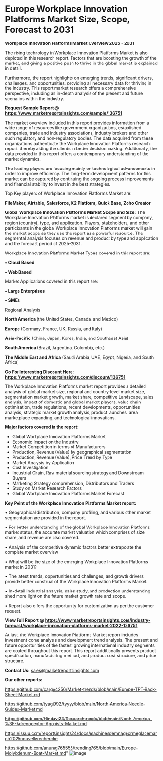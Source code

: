 # Europe Workplace Innovation Platforms Market Size, Scope, Forecast to 2031

<Strong> Workplace Innovation Platforms Market Overview 2025 - 2031</strong>

The rising technology in Workplace Innovation Platforms Market is also depicted in this research report. Factors that are boosting the growth of the market, and giving a positive push to thrive in the global market is explained in detail.

Furthermore, the report highlights on emerging trends, significant drivers, challenges, and opportunities, providing all necessary data for thriving in the industry. This report market research offers a comprehensive perspective, including an in-depth analysis of the present and future scenarios within the industry.

<strong>Request Sample Report @ <a href=https://www.marketreportsinsights.com/sample/136751>https://www.marketreportsinsights.com/sample/136751</a></strong>

The market overview included in this report provides information from a wide range of resources like government organizations, established companies, trade and industry associations, industry brokers and other such regulatory and non-regulatory bodies. The data acquired from these organizations authenticate the Workplace Innovation Platforms research report, thereby aiding the clients in better decision making. Additionally, the data provided in this report offers a contemporary understanding of the market dynamics.

The leading players are focusing mainly on technological advancements in order to improve efficiency. The long-term development patterns for this market can be captured by continuing the ongoing process improvements and financial stability to invest in the best strategies.

Top Key players of Workplace Innovation Platforms Market are:

<strong>FileMaker, Airtable, Salesforce, K2 Platform, Quick Base, Zoho Creator</strong>

<strong><b>Global Workplace Innovation Platforms Market Scope and Size:</b></strong>
The Workplace Innovation Platforms market is declared segment by company, region (country), type, and application. Players, stakeholders, and other participants in the global Workplace Innovation Platforms market will gain the market scope as they use the report as a powerful resource. The segmental analysis focuses on revenue and product by type and application and the forecast period of 2025-2031.

Workplace Innovation Platforms Market Types covered in this report are:

<strong>• Cloud Based

• Web Based</strong>

Market Applications covered in this report are:

<strong>• Large Enterprises

• SMEs</strong> 

Regional Analysis

<strong>North America</strong> (the United States, Canada, and Mexico)

<strong>Europe</strong> (Germany, France, UK, Russia, and Italy)

<strong>Asia-Pacific</strong> (China, Japan, Korea, India, and Southeast Asia)

<strong>South America</strong> (Brazil, Argentina, Colombia, etc.)

<strong>The Middle East and Africa</strong> (Saudi Arabia, UAE, Egypt, Nigeria, and South Africa)

<strong>Go For Interesting Discount Here: <a href=https://www.marketreportsinsights.com/discount/136751>https://www.marketreportsinsights.com/discount/136751</a></strong>

The Workplace Innovation Platforms market report provides a detailed analysis of global market size, regional and country-level market size, segmentation market growth, market share, competitive Landscape, sales analysis, impact of domestic and global market players, value chain optimization, trade regulations, recent developments, opportunities analysis, strategic market growth analysis, product launches, area marketplace expanding, and technological innovations.

<strong><b>Major factors covered in the report:</b></strong>
<ul>
  <li>Global Workplace Innovation Platforms Market </li>
  <li>Economic Impact on the Industry</li>
  <li>Market Competition in terms of Manufacturers</li>
  <li>Production, Revenue (Value) by geographical segmentation</li>
  <li>Production, Revenue (Value), Price Trend by Type</li>
  <li>Market Analysis by Application</li>
  <li>Cost Investigation</li>
  <li>Industrial Chain, Raw material sourcing strategy and Downstream Buyers</li>
  <li>Marketing Strategy comprehension, Distributors and Traders</li>
  <li>Study on Market Research Factors</li>
  <li>Global Workplace Innovation Platforms Market Forecast</li>
</ul>

<strong><b>Key Point of the Workplace Innovation Platforms Market report:</b></strong>

• Geographical distribution, company profiling, and various other market segmentation are provided in the report.

• For better understanding of the global Workplace Innovation Platforms market status, the accurate market valuation which comprises of size, share, and revenue are also covered.

• Analysis of the competitive dynamic factors better extrapolate the complete market overview

• What will be the size of the emerging Workplace Innovation Platforms market in 2031?

• The latest trends, opportunities and challenges, and growth drivers provide better construal of the Workplace Innovation Platforms Market.

• In-detail industrial analysis, sales study, and production understanding shed more light on the future market growth rate and scope.

• Report also offers the opportunity for customization as per the customer request.

<strong><b>View Full Report @ <a href=https://www.marketreportsinsights.com/industry-forecast/workplace-innovation-platforms-market-2022-136751>https://www.marketreportsinsights.com/industry-forecast/workplace-innovation-platforms-market-2022-136751</a></b></strong>


At last, the Workplace Innovation Platforms Market report includes investment come analysis and development trend analysis. The present and future opportunities of the fastest growing international industry segments are coated throughout this report. This report additionally presents product specification, manufacturing method, and product cost structure, and price structure.

<strong>Contact Us:</strong>
sales@marketreportsinsights.com

<strong>Our other reports:</strong>

<a href=https://github.com/cargo4256/Market-trends/blob/main/Europe-TPT-Back-Sheet-Market.md>https://github.com/cargo4256/Market-trends/blob/main/Europe-TPT-Back-Sheet-Market.md</a>

<a href=https://github.com/tyagi992/tyyyy/blob/main/North-America-Needle-Guides-Market.md>https://github.com/tyagi992/tyyyy/blob/main/North-America-Needle-Guides-Market.md</a>

<a href=https://github.com/Hindavi23/Researchtrends/blob/main/North-America-%3F-Adrenoceptor-Agonists-Market.md>https://github.com/Hindavi23/Researchtrends/blob/main/North-America-%3F-Adrenoceptor-Agonists-Market.md</a>

<a href=https://issuu.com/reportsinsights24/docs/machinesdemnagecrmeglacemarch2025nouvellerecherche>https://issuu.com/reportsinsights24/docs/machinesdemnagecrmeglacemarch2025nouvellerecherche</a>

<a href=https://github.com/anurag765555/trending765/blob/main/Europe-Molybdenum-Boat-Market.md>https://github.com/anurag765555/trending765/blob/main/Europe-Molybdenum-Boat-Market.md</a>"
![image](https://github.com/user-attachments/assets/07c3e58b-2f46-4879-9e95-e1430c48df81)
